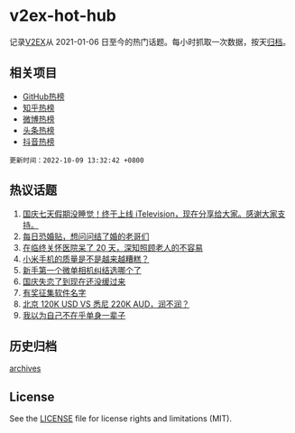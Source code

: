 # v2ex-hot-hub

 记录[V2EX](https://www.v2ex.com/)从 2021-01-06 日至今的热门话题。每小时抓取一次数据，按天[归档](archives)。
 
 ## 相关项目

- [GitHub热榜](https://github.com/snaildev/github-hot-hub)
- [知乎热榜](https://github.com/snaildev/zhihu-hot-hub)
- [微博热榜](https://github.com/snaildev/weibo-hot-hub)
- [头条热榜](https://github.com/snaildev/toutiao-hot-hub)
- [抖音热榜](https://github.com/snaildev/douyin-hot-hub)


 `更新时间：2022-10-09 13:32:42 +0800`

## 热议话题

1. [国庆七天假期没睡觉！终于上线 iTelevision，现在分享给大家。感谢大家支持。](https://www.v2ex.com/t/885414)
1. [每日恐婚贴，想问问结了婚的老哥们](https://www.v2ex.com/t/885297)
1. [在临终关怀医院呆了 20 天，深知照顾老人的不容易](https://www.v2ex.com/t/885433)
1. [小米手机的质量是不是越来越糟糕？](https://www.v2ex.com/t/885250)
1. [新手第一个微单相机纠结选哪个了](https://www.v2ex.com/t/885355)
1. [国庆失恋了到现在还没缓过来](https://www.v2ex.com/t/885269)
1. [有奖征集软件名字](https://www.v2ex.com/t/885384)
1. [北京 120K USD VS 悉尼 220K AUD，润不润？](https://www.v2ex.com/t/885434)
1. [我以为自己不在乎单身一辈子](https://www.v2ex.com/t/885452)

## 历史归档

[archives](archives)

## License

See the [LICENSE](LICENSE) file for license rights and limitations (MIT).
